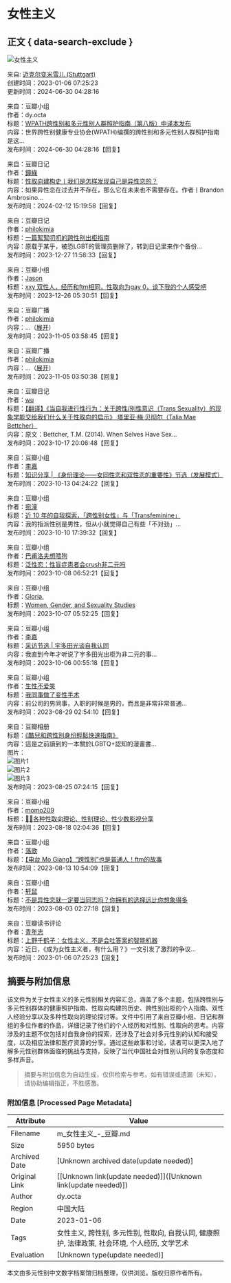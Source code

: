 # 女性主义

## 正文 { data-search-exclude }


![女性主义](https://img9.doubanio.com/view/elanor_image/raw/public/Q40Z9R7L.jpg)

来自: [迈克尔变米雪儿 (Stuttgart)](https://www.douban.com/people/165463135/)  
创建时间：2023-01-06 07:25:23  
更新时间：2024-06-30 04:28:16  

来自：豆瓣小组  
作者：dy.octa  
标题：[WPATH跨性别和多元性别人群照护指南（第八版）中译本发布](https://www.douban.com/group/topic/298874397/)  
内容：世界跨性别健康专业协会(WPATH)编撰的跨性别和多元性别人群照护指南是这...  
发布时间：2024-06-30 04:28:16【回复】  

来自：豆瓣日记  
作者：[鐘綠](https://www.douban.com/people/Turkeyears/)  
标题：[性取向建构史丨我们是怎样发现自己是异性恋的？](https://www.douban.com/note/801274608/)  
内容：如果异性恋在过去并不存在，那么它在未来也不需要存在。作者丨Brandon Ambrosino...  
发布时间：2024-02-12 15:19:58【回复】  

来自：豆瓣日记  
作者：[philokimia](https://www.douban.com/people/46979882/)  
标题：[一篇絮絮叨叨的跨性别出柜指南](https://www.douban.com/note/746000647/)  
内容：原载于某乎，被恐LGBT的管理员删除了，转到日记里来作个备份...  
发布时间：2023-12-27 11:58:33【回复】  

来自：豆瓣小组  
作者：[Jason](https://www.douban.com/people/209420257/)  
标题：[xxy 双性人，经历和ftm相同，性取向为gay 0，谈下我的个人感受吧](https://www.douban.com/group/topic/299644439/)  
发布时间：2023-12-26 05:30:51【回复】  

来自：豆瓣广播  
作者：[philokimia](https://www.douban.com/people/46979882/)  
内容：...（[展开](javascript:;;)）  
发布时间：2023-11-05 03:58:45【回复】  

来自：豆瓣广播  
作者：[philokimia](https://www.douban.com/people/46979882/)  
内容：...（[展开](javascript:;;)）  
发布时间：2023-11-05 03:50:38【回复】  

来自：豆瓣日记  
作者：[wu](https://www.douban.com/people/175929806/)  
标题：[【翻译】《当自我进行性行为：关于跨性/别性意识（Trans Sexuality）的现象学能交给我们什么关于性取向的启示》 塔里亚·梅·贝彻尔（Talia Mae Bettcher）](https://www.douban.com/note/841670859/)  
内容：原文：Bettcher, T.M. (2014). When Selves Have Sex...  
发布时间：2023-10-17 20:06:48【回复】  

来自：豆瓣小组  
作者：[李嘉](https://www.douban.com/people/68874712/)  
标题：[知识分享 | 《身份理论——女同性恋和双性恋的重要性》节选（发展模式）](https://www.douban.com/group/topic/233579844/)  
发布时间：2023-10-13 04:24:22【回复】  

来自：豆瓣小组  
作者：[宛潼](https://www.douban.com/people/Cheukfh/)  
标题：[近 10 年的自我探索，「跨性别女性」与「Transfeminine」](https://www.douban.com/group/topic/294535352/)  
内容：我的指派性别是男性，但从小就觉得自己有些「不对劲」...  
发布时间：2023-10-10 17:39:32【回复】  

来自：豆瓣小组  
作者：[巴甫洛夫想喂狗](https://www.douban.com/people/187260346/)  
标题：[泛性恋：性盲症患者会crush非二元吗](https://www.douban.com/group/topic/294862895/)  
发布时间：2023-10-08 06:52:21【回复】  

来自：豆瓣小组  
作者：[Gloria.](https://www.douban.com/people/Whi-White-River/)  
标题：[Women, Gender, and Sexuality Studies](https://www.douban.com/group/topic/253944219/)  
发布时间：2023-10-07 05:52:25【回复】  

来自：豆瓣小组  
作者：[李嘉](https://www.douban.com/people/68874712/)  
标题：[采访节选 | 宇多田光谈自我认同](https://www.douban.com/group/topic/295801970/)  
内容：我直到今年才听说了宇多田光出柜为非二元的事...  
发布时间：2023-10-06 00:55:18【回复】  

来自：豆瓣小组  
作者：[生性不爱笑](https://www.douban.com/people/81938124/)  
标题：[我同事做了变性手术](https://www.douban.com/group/topic/269944886/)  
内容：前公司的男同事，入职的时候是男的，而且是非常非常普通...  
发布时间：2023-08-29 02:54:10【回复】  

来自：豆瓣相册  
标题：[《酷兒和跨性別身份輕鬆快速指南》](https://www.douban.com/photos/album/1890255237/)  
内容：這是之前讀到的一本關於LGBTQ+認知的漫畫書...  
图片：  
![图片1](https://img9.doubanio.com/view/photo/sqs/public/p2833741594.webp)  
![图片2](https://img9.doubanio.com/view/photo/sqs/public/p2833749725.webp)  
![图片3](https://img3.doubanio.com/view/photo/sqs/public/p2833749767.webp)  
发布时间：2023-08-25 07:24:15【回复】  

来自：豆瓣小组  
作者：[momo209](https://www.douban.com/people/136520209/)  
标题：[🏳️‍🌈各种性取向理论、性别理论、性少数影视分享](https://www.douban.com/group/topic/290085784/)  
发布时间：2023-08-18 02:04:36【回复】  

来自：豆瓣小组  
作者：[落歌](https://www.douban.com/people/Wuruo/)  
标题：[【电台 Mo Giang】“跨性别”也是普通人！ftm的故事](https://www.douban.com/group/topic/228049019/)  
发布时间：2023-08-13 10:54:09【回复】  

来自：豆瓣小组  
作者：[轩鼠](https://www.douban.com/people/51367941/)  
标题：[不是异性恋就一定要当同志吗？你拥有的选择远比你想象得多](https://www.douban.com/group/topic/288639381/)  
发布时间：2023-08-03 02:27:18【回复】  

来自：豆瓣读书评论  
作者：[青年志](https://www.douban.com/people/226746573/)  
标题：[上野千鹤子：女性主义，不是会吐答案的智能机器](https://book.douban.com/review/14678055/)  
内容：近日，《成为女性主义者，有什么用？》一文引发了激烈的争议...  
发布时间：2023-01-06 07:25:23【回复】  
<!-- tcd_original_link https://m.douban.com/doulist/153500722/ -->


## 摘要与附加信息

<!-- tcd_abstract -->
该文件为关于女性主义的多元性别相关内容汇总，涵盖了多个主题，包括跨性别与多元性别群体的健康照护指南、性取向构建的历史、跨性别出柜的个人指南、双性人经验分享以及多种性取向的理论探讨等。文件中引用了来自豆瓣小组、日记和群组的多位作者的作品，详细记录了他们的个人经历和对性别、性取向的思考。内容涉及的主题不仅包括对自我身份的探索，还涉及了社会对多元性别的认知和接受度，以及相应法律和医疗资源的分享。通过这些故事和讨论，读者可以更深入地了解多元性别群体面临的挑战与支持，反映了当代中国社会对性别认同的复杂态度和多样声音。
<!-- tcd_abstract_end -->

> 摘要与附加信息为自动生成，仅供检索与参考。如有错误或遗漏（未知），请协助编辑指正，不胜感激。

### 附加信息 [Processed Page Metadata]

| Attribute       | Value                                  |
|-----------------|----------------------------------------|
| Filename        | m_女性主义_-_豆瓣.md                             |
| Size            | 5950 bytes                           |
| Archived Date   | [Unknown archived date(update needed)]                             |
| Original Link   | [[Unknown link(update needed)]]([Unknown link(update needed)])                       |
| Author          | dy.octa                               |
| Region          | 中国大陆                               |
| Date            | 2023-01-06                                 |
| Tags            | 女性主义, 跨性别, 多元性别, 性取向, 自我认同, 健康照护, 法律政策, 社会环境, 个人经历, 文学艺术                                 |
| Evaluation            | [Unknown type(update needed)]                                 |
<!-- tcd_table_end -->

本文由多元性别中文数字档案馆归档整理，仅供浏览。版权归原作者所有。
